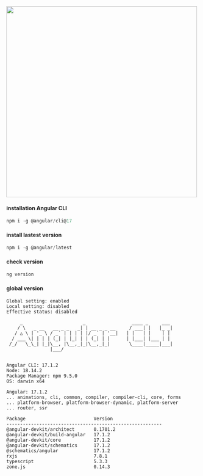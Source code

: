 <img src="https://miro.medium.com/v2/resize:fit:720/format:webp/0*UC-tiSyyd6b2JNaA" width="500"/>
 
#### installation Angular CLI

```ts
npm i -g @angular/cli@17
```

#### install lastest version

```ts
npm i -g @angular/latest
```

#### check version

```ts
ng version
```

#### global version

```
Global setting: enabled
Local setting: disabled
Effective status: disabled

     _                      _                 ____ _     ___
    / \   _ __   __ _ _   _| | __ _ _ __     / ___| |   |_ _|
   / △ \ | '_ \ / _` | | | | |/ _` | '__|   | |   | |    | |
  / ___ \| | | | (_| | |_| | | (_| | |      | |___| |___ | |
 /_/   \_\_| |_|\__, |\__,_|_|\__,_|_|       \____|_____|___|
                |___/


Angular CLI: 17.1.2
Node: 18.14.2
Package Manager: npm 9.5.0
OS: darwin x64

Angular: 17.1.2
... animations, cli, common, compiler, compiler-cli, core, forms
... platform-browser, platform-browser-dynamic, platform-server
... router, ssr

Package                         Version
---------------------------------------------------------
@angular-devkit/architect       0.1701.2
@angular-devkit/build-angular   17.1.2
@angular-devkit/core            17.1.2
@angular-devkit/schematics      17.1.2
@schematics/angular             17.1.2
rxjs                            7.8.1
typescript                      5.3.3
zone.js                         0.14.3

```
